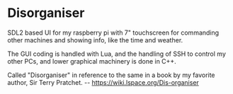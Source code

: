 # Disorganiser
SDL2 based UI for my raspberry pi with 7" touchscreen for commanding other machines and showing info, like the time and weather.

The GUI coding is handled with Lua, and the handling of SSH to control my other PCs, and lower graphical machinery is done in C++.

Called "Disorganiser" in reference to the same in a book by my favorite author, Sir Terry Pratchet. -- https://wiki.lspace.org/Dis-organiser
